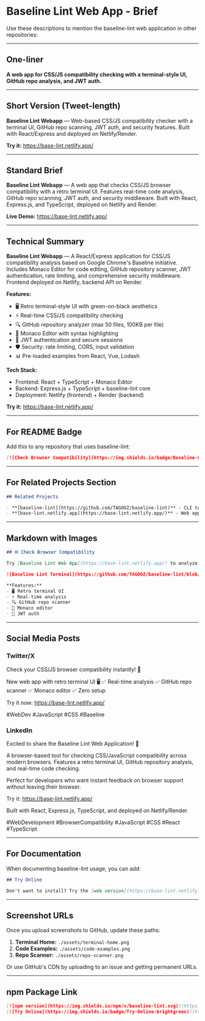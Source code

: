# Baseline Lint Web App - Brief

Use these descriptions to mention the baseline-lint web application in other repositories:

---

## One-liner
**A web app for CSS/JS compatibility checking with a terminal-style UI, GitHub repo analysis, and JWT auth.**

---

## Short Version (Tweet-length)
**Baseline Lint Webapp** — Web-based CSS/JS compatibility checker with a terminal UI, GitHub repo scanning, JWT auth, and security features. Built with React/Express and deployed on Netlify/Render.

**Try it:** https://base-lint.netlify.app/

---

## Standard Brief
**Baseline Lint Webapp** — A web app that checks CSS/JS browser compatibility with a retro terminal UI. Features real-time code analysis, GitHub repo scanning, JWT auth, and security middleware. Built with React, Express.js, and TypeScript, deployed on Netlify and Render.

**Live Demo:** https://base-lint.netlify.app/

---

## Technical Summary
**Baseline Lint Webapp** — A React/Express application for CSS/JS compatibility analysis based on Google Chrome's Baseline initiative. Includes Monaco Editor for code editing, GitHub repository scanner, JWT authentication, rate limiting, and comprehensive security middleware. Frontend deployed on Netlify, backend API on Render.

**Features:**
- 🖥️ Retro terminal-style UI with green-on-black aesthetics
- ⚡ Real-time CSS/JS compatibility checking
- 🔍 GitHub repository analyzer (max 50 files, 100KB per file)
- 📝 Monaco Editor with syntax highlighting
- 🔐 JWT authentication and secure sessions
- 🛡️ Security: rate limiting, CORS, input validation
- 📊 Pre-loaded examples from React, Vue, Lodash

**Tech Stack:**
- Frontend: React + TypeScript + Monaco Editor
- Backend: Express.js + TypeScript + baseline-lint core
- Deployment: Netlify (frontend) + Render (backend)

**Try it:** https://base-lint.netlify.app/

---

## For README Badge

Add this to any repository that uses baseline-lint:

```markdown
[![Check Browser Compatibility](https://img.shields.io/badge/Baseline-Lint-green?logo=googlechrome&logoColor=white)](https://base-lint.netlify.app/)
```

---

## For Related Projects Section

```markdown
## Related Projects

- **[baseline-lint](https://github.com/TAGOOZ/baseline-lint)** - CLI tool and npm package for browser compatibility checking
- **[base-lint.netlify.app](https://base-lint.netlify.app/)** - Web app with terminal UI for online compatibility analysis
```

---

## Markdown with Images

```markdown
## 🌐 Check Browser Compatibility

Try [Baseline Lint Web App](https://base-lint.netlify.app/) to analyze your CSS/JS code for browser compatibility issues:

![Baseline Lint Terminal](https://github.com/TAGOOZ/baseline-lint/blob/main/assets/terminal-home.png)

**Features:**
- 🖥️ Retro terminal UI
- ⚡ Real-time analysis
- 🔍 GitHub repo scanner
- 📝 Monaco editor
- 🔐 JWT auth
```

---

## Social Media Posts

### Twitter/X
Check your CSS/JS browser compatibility instantly! 🚀

New web app with retro terminal UI 🖥️
✅ Real-time analysis
✅ GitHub repo scanner
✅ Monaco editor
✅ Zero setup

Try it now: https://base-lint.netlify.app/

#WebDev #JavaScript #CSS #Baseline

### LinkedIn
Excited to share the Baseline Lint Web Application! 🎉

A browser-based tool for checking CSS/JavaScript compatibility across modern browsers. Features a retro terminal UI, GitHub repository analysis, and real-time code checking.

Perfect for developers who want instant feedback on browser support without leaving their browser.

Try it: https://base-lint.netlify.app/

Built with React, Express.js, TypeScript, and deployed on Netlify/Render.

#WebDevelopment #BrowserCompatibility #JavaScript #CSS #React #TypeScript

---

## For Documentation

When documenting baseline-lint usage, you can add:

```markdown
## Try Online

Don't want to install? Try the [web version](https://base-lint.netlify.app/) directly in your browser with a retro terminal interface!
```

---

## Screenshot URLs

Once you upload screenshots to GitHub, update these paths:

1. **Terminal Home:** `./assets/terminal-home.png`
2. **Code Examples:** `./assets/code-examples.png`
3. **Repo Scanner:** `./assets/repo-scanner.png`

Or use GitHub's CDN by uploading to an issue and getting permanent URLs.

---

## npm Package Link

```markdown
[![npm version](https://img.shields.io/npm/v/baseline-lint.svg)](https://www.npmjs.com/package/baseline-lint)
[![Try Online](https://img.shields.io/badge/Try-Online-brightgreen)](https://base-lint.netlify.app/)
```
